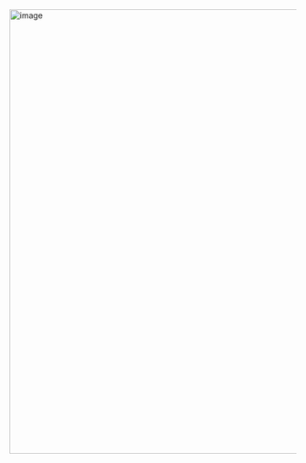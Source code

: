<img width="1284" height="780" alt="image" src="https://github.com/user-attachments/assets/4f7f88aa-2cce-4305-978b-49448e18fb65" />
